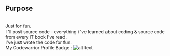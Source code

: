 ## Purpose
<br>Just for fun.
<br>I 'll post source code - everything i 've learned about coding & source code from every IT book I've read.
<br>I've just wrote the code for fun.
<br>My Codewarrior Profile Badge : ![alt text](https://www.codewars.com/users/meozz2109/badges/large)
